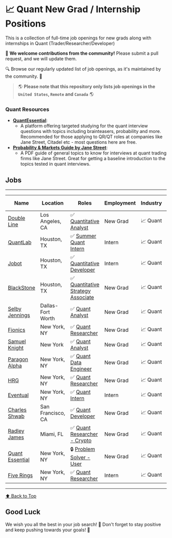 # 📈 Quant New Grad / Internship Positions

This is a collection of full-time job openings for new grads along with internships in Quant (Trader/Researcher/Developer)

🙏 **We welcome contributions from the community!** Please submit a pull request, and we will update them.

🔍 Browse our regularly updated list of job openings, as it's maintained by the community. 🚀

> 🌎 **Please note that this repository only lists job openings in the `United States`, `Remote` and `Canada`** 🌎


### Quant Resources 
- **[QuantEssential](https://quantessential.io)**:
  - A platform offering targeted studying for the quant interview questions with topics including brainteasers, probability and more. Recommended for those applying to QR/QT roles at companies like Jane Street, Citadel etc - most questions here are free. 
- **[Probability & Markets Guide by Jane Street](https://www.janestreet.com/static/pdfs/trading-interview.pdf)**:
  - A PDF guide of general topics to know for interviews at quant trading firms like Jane Street. Great for getting a baseline introduction to the topics tested in quant interviews.


## Jobs
---
| Name              | Location     | Roles                | Employment   | Industry     | Date Added <br> mm/dd/yyyy |
|------------------ | ------------ | -------------------- | ------------ | ------------ | --------------------------- | 
| [Double Line](https://paycomonline.net/v4/ats/web.php/jobs/ViewJobDetails?job=173785&clientkey=38CBF00EC5A30DD0F5859FC6251BFD31) | Los Angeles, CA | ✅ [Quantitative Analyst](https://paycomonline.net/v4/ats/web.php/jobs/ViewJobDetails?job=173785&clientkey=38CBF00EC5A30DD0F5859FC6251BFD31) | New Grad | 📈 Quant | 04/24/2024 |
| [QuantLab](https://www.quantlab.com/careers?p=job/oxilofwi/apply&__jvst=Job+Board&__jvsd=LinkedInLimited&nl=1) | Houston, TX | ✅ [Summer Quant Intern](https://www.quantlab.com/careers?p=job/oxilofwi/apply&__jvst=Job+Board&__jvsd=LinkedInLimited&nl=1) | Intern | 📈 Quant | 04/24/2024 |
| [Jobot](https://www.linkedin.com/jobs/search/?currentJobId=3908230784) | Houston, TX | ✅ [Quantitative Developer](https://www.linkedin.com/jobs/search/?currentJobId=3908230784) | Intern | 📈 Quant | 04/24/2024 |
| [BlackStone](https://blackstone.wd1.myworkdayjobs.com/Blackstone_Careers/job/New-York/BAAM--Quantitative-Strategy--Associate_30551) | Houston, TX | ✅ [Quantitative Strategy Associate](https://blackstone.wd1.myworkdayjobs.com/Blackstone_Careers/job/New-York/BAAM--Quantitative-Strategy--Associate_30551) | New Grad | 📈 Quant | 04/24/2024 |
| [Selby Jennings](https://www.linkedin.com/jobs/search/?currentJobId=3907893837) | Dallas-Fort Worth | ✅ [Quant Analyst](https://www.linkedin.com/jobs/search/?currentJobId=3907893837) | New Grad | 📈 Quant | 04/23/2024 |
| [Fionics](https://recruiterflow.com/fionics/jobs/12) | New York, NY | ✅ [Quant Researcher](https://recruiterflow.com/fionics/jobs/12) | New Grad | 📈 Quant | 04/23/2024 |
| [Samuel Knight](https://www.linkedin.com/jobs/search/?currentJobId=3903687752) | New York | ✅ [Quant Analyst](https://www.linkedin.com/jobs/search/?currentJobId=3903687752) | New Grad | 📈 Quant | 04/22/2024 |
| [Paragon Alpha](https://www.linkedin.com/jobs/search/?currentJobId=3893974663) | New York, NY | ✅ [Quant Data Engineer](https://www.linkedin.com/jobs/search/?currentJobId=3893974663) | New Grad | 📈 Quant | 04/22/2024 |
| [HRG](https://www.get.it/job/fixed-income-quantitative-researcher-in-new-york-ny-at-the-hagan-ricci-group-510311411126108634) | New York, NY | ✅ [Quant Researcher](https://www.get.it/job/fixed-income-quantitative-researcher-in-new-york-ny-at-the-hagan-ricci-group-510311411126108634) | New Grad | 📈 Quant | 04/22/2024 |
| [Eventual](https://www.linkedin.com/jobs/search/?currentJobId=3903250772) | New York, NY | ✅ [Quant Intern](https://www.linkedin.com/jobs/search/?currentJobId=3903250772) | Intern | 📈 Quant | 04/22/2024 |
| [Charles Shwab](https://www.schwabjobs.com//job/-/-/33727/64031568160) | San Francisco, CA | ✅ [Quant Developer](https://www.schwabjobs.com//job/-/-/33727/64031568160) | New Grad | 📈 Quant | 04/20/2024 |
| [Radley James](https://www.linkedin.com/jobs/view/3901035826) | Miami, FL | ✅ [Quant Researcher - Crypto](https://www.linkedin.com/jobs/view/3901035826) | New Grad | 📈 Quant | 04/15/2024 |
| [Quant Essential](http://www.quantessential.io) | New York, NY | 🔒 [Problem Solver - User](http://www.quantessential.io) | New Grad | 📈 Quant | 04/01/2024 |
| [Five Rings](https://boards.greenhouse.io/fiveringsllc/jobs/4009039008) | New York, NY | ✅ [Quant Researcher](https://boards.greenhouse.io/fiveringsllc/jobs/4009039008) | Intern | 📈 Quant | 03/29/2024 |
---

[⬆️ Back to Top](#jobs)

## Good Luck

We wish you all the best in your job search! 🌟
Don't forget to stay positive and keep pushing towards your goals! 💪